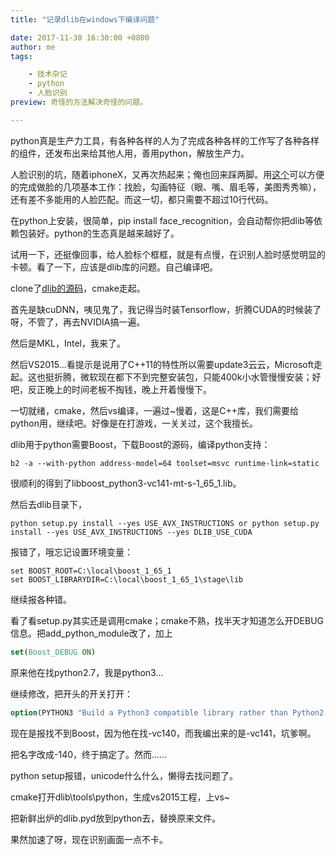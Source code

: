 ```yaml
---
title: "记录dlib在windows下编译问题"

date: 2017-11-30 16:30:00 +0800
author: me
tags:

    - 技术杂记
    - python
    - 人脸识别
preview: 奇怪的方法解决奇怪的问题。

---
```


python真是生产力工具，有各种各样的人为了完成各种各样的工作写了各种各样的组件，还发布出来给其他人用，善用python，解放生产力。

人脸识别的坑，随着iphoneX，又再次热起来；俺也回来踩两脚。用[这个](https://github.com/ageitgey/face_recognition)可以方便的完成做脸的几项基本工作：找脸，勾画特征（眼、嘴、眉毛等，美图秀秀嘛），还有差不多能用的人脸匹配。而这一切，都只需要不超过10行代码。

在python上安装，很简单，pip install face_recognition，会自动帮你把dlib等依赖包装好。python的生态真是越来越好了。

试用一下，还挺像回事，给人脸标个框框，就是有点慢，在识别人脸时感觉明显的卡顿。看了一下，应该是dlib库的问题。自己编译吧。

clone了[dlib的源码](https://github.com/davisking/dlib.git)，cmake走起。

首先是缺cuDNN，咦见鬼了，我记得当时装Tensorflow，折腾CUDA的时候装了呀，不管了，再去NVIDIA搞一遍。

然后是MKL，Intel，我来了。

然后VS2015...看提示是说用了C++11的特性所以需要update3云云，Microsoft走起。这也挺折腾，微软现在都下不到完整安装包，只能400k小水管慢慢安装；好吧，反正晚上的时间老板不掏钱，晚上开着慢慢下。 

一切就绪，cmake，然后vs编译，一遍过~慢着，这是C++库，我们需要给python用，继续吧。好像是在打游戏，一关关过，这个我擅长。

dlib用于python需要Boost，下载Boost的源码，编译python支持：

```shell
b2 -a --with-python address-model=64 toolset=msvc runtime-link=static
```

很顺利的得到了libboost_python3-vc141-mt-s-1_65_1.lib。

然后去dlib目录下，

```shell
python setup.py install --yes USE_AVX_INSTRUCTIONS or python setup.py install --yes USE_AVX_INSTRUCTIONS --yes DLIB_USE_CUDA
```

报错了，哦忘记设置环境变量：

```shell
set BOOST_ROOT=C:\local\boost_1_65_1
set BOOST_LIBRARYDIR=C:\local\boost_1_65_1\stage\lib
```

继续报各种错。

看了看setup.py其实还是调用cmake；cmake不熟，找半天才知道怎么开DEBUG信息。把add_python_module改了，加上

```cmake
set(Boost_DEBUG ON)
```

原来他在找python2.7，我是python3...

继续修改，把开头的开关打开：

```cmake
option(PYTHON3 "Build a Python3 compatible library rather than Python2." ON)
```

现在是报找不到Boost，因为他在找-vc140，而我编出来的是-vc141，坑爹啊。

把名字改成-140，终于搞定了。然而......

python setup报错，unicode什么什么，懒得去找问题了。

cmake打开dlib\tools\python，生成vs2015工程，上vs~

把新鲜出炉的dlib.pyd放到python去，替换原来文件。

果然加速了呀，现在识别画面一点不卡。

